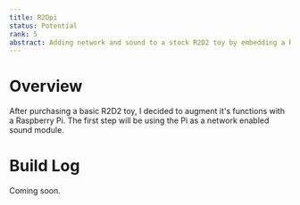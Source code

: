 ```yaml
---
title: R2Dpi
status: Potential
rank: 5
abstract: Adding network and sound to a stock R2D2 toy by embedding a Raspberry Pi.
---
```


# Overview

After purchasing a basic R2D2 toy, I decided to augment it's functions with a Raspberry Pi. The first step will be using the Pi as a network enabled sound module.

# Build Log

Coming soon.
